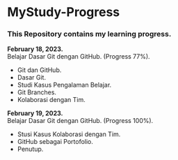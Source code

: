 # MyStudy-Progress

### This Repository contains my learning progress.  

**February 18, 2023.**  
Belajar Dasar Git dengan GitHub. (Progress 77%).
  * Git dan GitHub.
  * Dasar Git.
  * Studi Kasus Pengalaman Belajar.
  * Git Branches.
  * Kolaborasi dengan Tim.

**February 19, 2023.**  
Belajar Dasar Git dengan GitHub. (Progress 100%).
  * Stusi Kasus Kolaborasi dengan Tim.
  * GitHub sebagai Portofolio.
  * Penutup.
